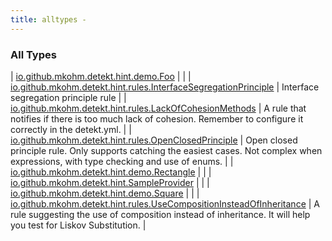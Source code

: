 ```yaml
---
title: alltypes - 
---
```


### All Types

| [io.github.mkohm.detekt.hint.demo.Foo](../io.github.mkohm.detekt.hint.demo/-foo/index.html) |  |
| [io.github.mkohm.detekt.hint.rules.InterfaceSegregationPrinciple](../io.github.mkohm.detekt.hint.rules/-interface-segregation-principle/index.html) | Interface segregation principle rule |
| [io.github.mkohm.detekt.hint.rules.LackOfCohesionMethods](../io.github.mkohm.detekt.hint.rules/-lack-of-cohesion-methods/index.html) | A rule that notifies if there is too much lack of cohesion. Remember to configure it correctly in the detekt.yml. |
| [io.github.mkohm.detekt.hint.rules.OpenClosedPrinciple](../io.github.mkohm.detekt.hint.rules/-open-closed-principle/index.html) | Open closed principle rule. Only supports catching the easiest cases. Not complex when expressions, with type checking and use of enums. |
| [io.github.mkohm.detekt.hint.demo.Rectangle](../io.github.mkohm.detekt.hint.demo/-rectangle/index.html) |  |
| [io.github.mkohm.detekt.hint.SampleProvider](../io.github.mkohm.detekt.hint/-sample-provider/index.html) |  |
| [io.github.mkohm.detekt.hint.demo.Square](../io.github.mkohm.detekt.hint.demo/-square/index.html) |  |
| [io.github.mkohm.detekt.hint.rules.UseCompositionInsteadOfInheritance](../io.github.mkohm.detekt.hint.rules/-use-composition-instead-of-inheritance/index.html) | A rule suggesting the use of composition instead of inheritance. It will help you test for Liskov Substitution. |

